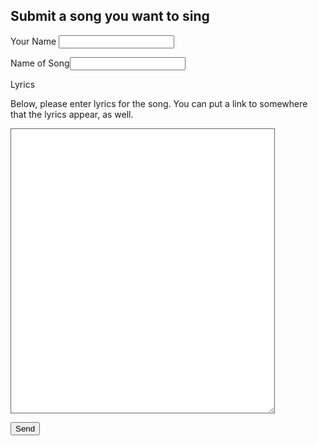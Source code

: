 ## Submit a song you want to sing

<form action="https://formspree.io/goldnate@gmail.com"
      method="POST">      
      
<p><label>Your Name <input type="text" name="name"></label></p>
<p><label>Name of Song<input type="text" name="song"></label></p>
<p><label>Lyrics</label></p>
<p>Below, please enter lyrics for the song. You can put a link to somewhere that the lyrics appear, as well.</p>
<p><textarea name="lyrics" style="border: 1px solid #666666" cols="50" rows="30"></textarea></p>
<p><label><input type="submit" value="Send"></label></p>


</form> 
